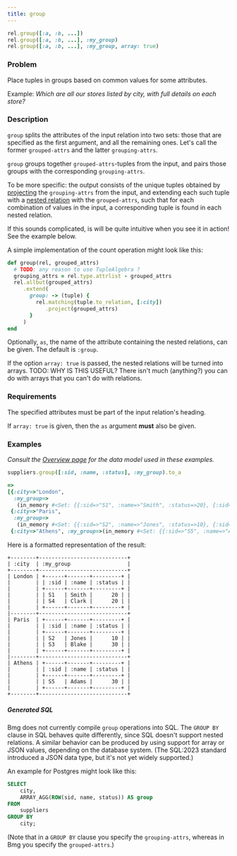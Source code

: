 ```yaml
---
title: group
---
```


```ruby
rel.group([:a, :b, ...])
rel.group([:a, :b, ...], :my_group)
rel.group([:a, :b, ...], :my_group, array: true)
```

### Problem

Place tuples in groups based on common values for some attributes.

Example: *Which are all our stores listed by city, with full details on each store?*

### Description

`group` splits the attributes of the input relation into two sets: those that are specified as the first argument, and all the remaining ones. Let's call the former `grouped-attrs` and the latter `grouping-attrs`.

`group` groups together `grouped-attrs`-tuples from the input, and pairs those groups with the corresponding `grouping-attrs`.

To be more specific: the output consists of the unique tuples obtained by [projecting](reference/operations/project) the `grouping-attrs` from the input, and extending each such tuple with a [nested relation](/ra-primer/relations-as-attributes) with the `grouped-attrs`, such that for each combination of values in the input, a corresponding tuple is found in each nested relation.

If this sounds complicated, is will be quite intuitive when you see it in action! See the example below.

A simple implementation of the count operation might look like this:

```ruby
def group(rel, grouped_attrs)
  # TODO: any reason to use TupleAlgebra ?
  grouping_attrs = rel.type.attrlist - grouped_attrs
  rel.allbut(grouped_attrs)
     .extend(
       group: -> (tuple) {
         rel.matching(tuple.to_relation, [:city])
            .project(grouped_attrs)
       }
     )
end
```

Optionally, `as`, the name of the attribute containing the nested relations, can be given. The default is `:group`.

If the option `array: true` is passed, the nested relations will be turned into arrays. TODO: WHY IS THIS USEFUL? There isn't much (anything?) you can do with arrays that you can't do with relations.

### Requirements

The specified attributes must be part of the input relation's heading.

If `array: true` is given, then the `as` argument **must** also be given.

### Examples

*Consult the [Overview page](/reference/overview) for the data model used in these examples.*

```ruby
suppliers.group([:sid, :name, :status], :my_group).to_a

=>
[{:city=>"London",
  :my_group=>
   (in_memory #<Set: {{:sid=>"S1", :name=>"Smith", :status=>20}, {:sid=>"S4", :name=>"Clark", :status=>20}}>)},
 {:city=>"Paris",
  :my_group=>
   (in_memory #<Set: {{:sid=>"S2", :name=>"Jones", :status=>10}, {:sid=>"S3", :name=>"Blake", :status=>30}}>)},
 {:city=>"Athens", :my_group=>(in_memory #<Set: {{:sid=>"S5", :name=>"Adams", :status=>30}}>)}]
```

Here is a formatted representation of the result:

```
+--------+----------------------------+
| :city  | :my_group                  |
+--------+----------------------------+
| London | +------+-------+---------+ |
|        | | :sid | :name | :status | |
|        | +------+-------+---------+ |
|        | | S1   | Smith |      20 | |
|        | | S4   | Clark |      20 | |
|        | +------+-------+---------+ |
|--------+----------------------------+
| Paris  | +------+-------+---------+ |
|        | | :sid | :name | :status | |
|        | +------+-------+---------+ |
|        | | S2   | Jones |      10 | |
|        | | S3   | Blake |      30 | |
|        | +------+-------+---------+ |
|--------+----------------------------+
| Athens | +------+-------+---------+ |
|        | | :sid | :name | :status | |
|        | +------+-------+---------+ |
|        | | S5   | Adams |      30 | |
|        | +------+-------+---------+ |
+--------+----------------------------+
```

##### Generated SQL

Bmg does not currently compile `group` operations into SQL. The `GROUP BY` clause in SQL behaves quite differently, since SQL doesn't support nested relations. A similar behavior can be produced by using support for array or JSON values, depending on the database system. (The SQL:2023 standard introduced a JSON data type, but it's not yet widely supported.)

An example for Postgres might look like this:

```sql
SELECT 
    city,
    ARRAY_AGG(ROW(sid, name, status)) AS group
FROM 
    suppliers
GROUP BY 
    city;
```

(Note that in a `GROUP BY` clause you specify the `grouping-attrs`, whereas in Bmg you specify the `grouped-attrs`.)
